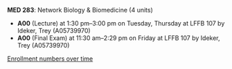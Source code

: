 **MED 283**: Network Biology & Biomedicine (4 units)

- **A00** (Lecture) at 1:30 pm–3:00 pm on Tuesday, Thursday at LFFB 107 by Ideker, Trey (A05739970)
- **A00** (Final Exam) at 11:30 am–2:29 pm on Friday at LFFB 107 by Ideker, Trey (A05739970)

[Enrollment numbers over time](./MED283.tsv)
